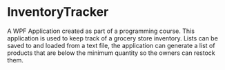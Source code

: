 # InventoryTracker

A WPF Application created as part of a programming course. This application is used to keep track of a grocery store inventory. Lists can be saved to and loaded from a text file, the application can generate a list of products that are below the minimum quantity so the owners can restock them.
